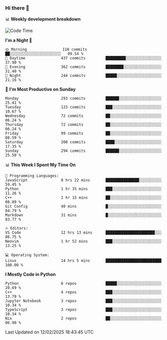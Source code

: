 ### Hi there 👋

📊 **Weekly development breakdown**
<!--START_SECTION:waka-->
![Code Time](http://img.shields.io/badge/Code%20Time-388%20hrs%2046%20mins-blue)

**I'm a Night 🦉** 

```text
🌞 Morning                110 commits         ██░░░░░░░░░░░░░░░░░░░░░░░   09.54 % 
🌆 Daytime                437 commits         █████████░░░░░░░░░░░░░░░░   37.90 % 
🌃 Evening                362 commits         ████████░░░░░░░░░░░░░░░░░   31.40 % 
🌙 Night                  244 commits         █████░░░░░░░░░░░░░░░░░░░░   21.16 % 
```
📅 **I'm Most Productive on Sunday** 

```text
Monday                   293 commits         ██████░░░░░░░░░░░░░░░░░░░   25.41 % 
Tuesday                  123 commits         ███░░░░░░░░░░░░░░░░░░░░░░   10.67 % 
Wednesday                72 commits          ██░░░░░░░░░░░░░░░░░░░░░░░   06.24 % 
Thursday                 72 commits          ██░░░░░░░░░░░░░░░░░░░░░░░   06.24 % 
Friday                   99 commits          ██░░░░░░░░░░░░░░░░░░░░░░░   08.59 % 
Saturday                 200 commits         ████░░░░░░░░░░░░░░░░░░░░░   17.35 % 
Sunday                   294 commits         ██████░░░░░░░░░░░░░░░░░░░   25.50 % 
```


📊 **This Week I Spent My Time On** 

```text
💬 Programming Languages: 
JavaScript               8 hrs 22 mins       ███████████████░░░░░░░░░░   59.45 % 
Python                   1 hr 35 mins        ███░░░░░░░░░░░░░░░░░░░░░░   11.26 % 
C++                      1 hr 15 mins        ██░░░░░░░░░░░░░░░░░░░░░░░   08.89 % 
Git Config               40 mins             █░░░░░░░░░░░░░░░░░░░░░░░░   04.79 % 
Markdown                 31 mins             █░░░░░░░░░░░░░░░░░░░░░░░░   03.77 % 

🔥 Editors: 
VS Code                  12 hrs 13 mins      ██████████████████████░░░   86.75 % 
Neovim                   1 hr 52 mins        ███░░░░░░░░░░░░░░░░░░░░░░   13.25 % 

💻 Operating System: 
Linux                    14 hrs 5 mins       █████████████████████████   100.00 % 
```

**I Mostly Code in Python** 

```text
Python                   6 repos             █████░░░░░░░░░░░░░░░░░░░░   20.69 % 
C++                      4 repos             ███░░░░░░░░░░░░░░░░░░░░░░   13.79 % 
Jupyter Notebook         3 repos             ███░░░░░░░░░░░░░░░░░░░░░░   10.34 % 
TypeScript               3 repos             ███░░░░░░░░░░░░░░░░░░░░░░   10.34 % 
Nix                      2 repos             ██░░░░░░░░░░░░░░░░░░░░░░░   06.90 % 
```




 Last Updated on 12/02/2025 18:43:45 UTC
<!--END_SECTION:waka-->
<!--
**R-enanVieira/R-enanVieira** is a ✨ _special_ ✨ repository because its `README.md` (this file) appears on your GitHub profile.

Here are some ideas to get you started:

- 🔭 I’m currently working on ...
- 🌱 I’m currently learning ...
- 👯 I’m looking to collaborate on ...
- 🤔 I’m looking for help with ...
- 💬 Ask me about ...
- 📫 How to reach me: ...
- 😄 Pronouns: ...
- ⚡ Fun fact: ...
-->
